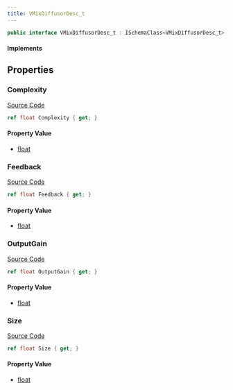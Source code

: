 ```yaml
---
title: VMixDiffusorDesc_t
---
```


```csharp
public interface VMixDiffusorDesc_t : ISchemaClass<VMixDiffusorDesc_t>, ISchemaField, ISchemaClass, INativeHandle
```

#### Implements

## Properties

### Complexity

[Source Code](https://github.com/swiftly-solution/swiftlys2/blob/main/managed/src/SwiftlyS2.Generated/Schemas/Interfaces/VMixDiffusorDesc_t.cs#L19)

```csharp
ref float Complexity { get; }
```

#### Property Value

- [float](https://learn.microsoft.com/dotnet/api/system.single)

### Feedback

[Source Code](https://github.com/swiftly-solution/swiftlys2/blob/main/managed/src/SwiftlyS2.Generated/Schemas/Interfaces/VMixDiffusorDesc_t.cs#L21)

```csharp
ref float Feedback { get; }
```

#### Property Value

- [float](https://learn.microsoft.com/dotnet/api/system.single)

### OutputGain

[Source Code](https://github.com/swiftly-solution/swiftlys2/blob/main/managed/src/SwiftlyS2.Generated/Schemas/Interfaces/VMixDiffusorDesc_t.cs#L23)

```csharp
ref float OutputGain { get; }
```

#### Property Value

- [float](https://learn.microsoft.com/dotnet/api/system.single)

### Size

[Source Code](https://github.com/swiftly-solution/swiftlys2/blob/main/managed/src/SwiftlyS2.Generated/Schemas/Interfaces/VMixDiffusorDesc_t.cs#L17)

```csharp
ref float Size { get; }
```

#### Property Value

- [float](https://learn.microsoft.com/dotnet/api/system.single)

